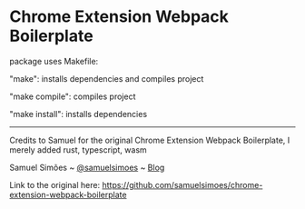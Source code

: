 # Chrome Extension Webpack Boilerplate

package uses Makefile:

"make": installs dependencies and compiles project

"make compile": compiles project

"make install": installs dependencies

---

Credits to Samuel for the original Chrome Extension Webpack Boilerplate, I merely added rust, typescript, wasm

Samuel Simões ~ [@samuelsimoes](https://twitter.com/samuelsimoes) ~ [Blog](http://blog.samuelsimoes.com/)

Link to the original here:
https://github.com/samuelsimoes/chrome-extension-webpack-boilerplate
